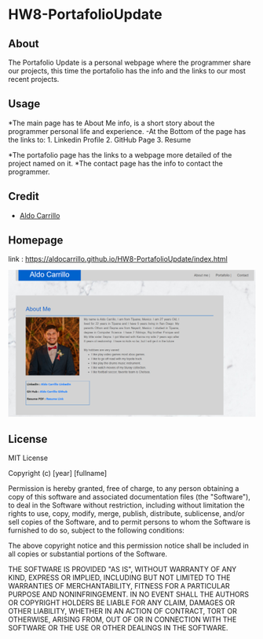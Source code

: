 # HW8-PortafolioUpdate


## About
The Portafolio Update is a personal webpage where the programmer share our projects, this time the portafolio has the info and the links to our most recent projects.

## Usage
*The main page has te About Me info, is a short story about the programmer personal life and experience.
    -At the Bottom of the page has the links to:
        1. Linkedin Profile
        2. GitHub Page
        3. Resume

*The portafolio page has the links to a webpage more detailed of the project named on it.
*The contact page has the info to contact the programmer.



## Credit
- [Aldo Carrillo](https://github.com/AldoCarrillo)

## Homepage

link : https://aldocarrillo.github.io/HW8-PortafolioUpdate/index.html


![main](./images/main.png)


## License
MIT License

Copyright (c) [year] [fullname]

Permission is hereby granted, free of charge, to any person obtaining a copy
of this software and associated documentation files (the "Software"), to deal
in the Software without restriction, including without limitation the rights
to use, copy, modify, merge, publish, distribute, sublicense, and/or sell
copies of the Software, and to permit persons to whom the Software is
furnished to do so, subject to the following conditions:

The above copyright notice and this permission notice shall be included in all
copies or substantial portions of the Software.

THE SOFTWARE IS PROVIDED "AS IS", WITHOUT WARRANTY OF ANY KIND, EXPRESS OR
IMPLIED, INCLUDING BUT NOT LIMITED TO THE WARRANTIES OF MERCHANTABILITY,
FITNESS FOR A PARTICULAR PURPOSE AND NONINFRINGEMENT. IN NO EVENT SHALL THE
AUTHORS OR COPYRIGHT HOLDERS BE LIABLE FOR ANY CLAIM, DAMAGES OR OTHER
LIABILITY, WHETHER IN AN ACTION OF CONTRACT, TORT OR OTHERWISE, ARISING FROM,
OUT OF OR IN CONNECTION WITH THE SOFTWARE OR THE USE OR OTHER DEALINGS IN THE
SOFTWARE.